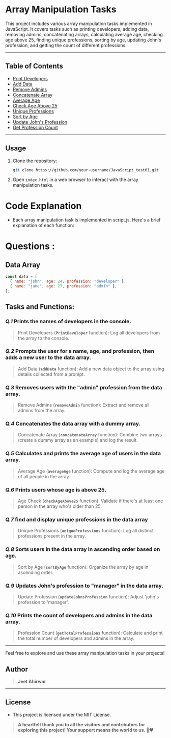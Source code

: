 # Array Manipulation Tasks

This project includes various array manipulation tasks implemented in JavaScript. It covers tasks such as printing developers, adding data, removing admins, concatenating arrays, calculating average age, checking age above 25, finding unique professions, sorting by age, updating John's profession, and getting the count of different professions.

---
 
## Table of Contents

- [Print Developers](#print-developers)
- [Add Data](#add-data)
- [Remove Admins](#remove-admins)
- [Concatenate Array](#concatenate-array)
- [Average Age](#average-age)
- [Check Age Above 25](#check-age-above-25)
- [Unique Professions](#unique-professions)
- [Sort by Age](#sort-by-age)
- [Update John's Profession](#update-johns-profession)
- [Get Profession Count](#get-profession-count)

---

## Usage

1. Clone the repository:

   ```bash
   git clone https://github.com/your-username/JavaScript_test01.git


2. Open `index.html` in a web browser to interact with the array manipulation tasks.

# Code Explanation
- Each array manipulation task is implemented in script.js. Here's a brief explanation of each function:

# Questions :

## Data Array

```javascript
const data = [
  { name: "john", age: 24, profession: "developer" },
  { name: "jane", age: 27, profession: "admin" },
];

```

## Tasks and Functions:

### *Q.1* Prints the names of developers in the console.
> Print Developers (**`PrintDeveloper`** function): Log all developers from the array to the console.

### *Q.2* Prompts the user for a name, age, and profession, then adds a new user to the data array.
> Add Data (**`addData`** function): Add a new data object to the array using details collected from a prompt.

### *Q.3* Removes users with the "admin" profession from the data array.
> Remove Admins (**`removeAdmin`** function): Extract and remove all admins from the array.

### *Q.4* Concatenates the data array with a dummy array.
> Concatenate Array (**`concatenateArray`** function): Combine two arrays (create a dummy array as an example) and log the result.

### *Q.5* Calculates and prints the average age of users in the data array.
> Average Age (**`averageAge`** function): Compute and log the average age of all people in the array.

### *Q.6* Prints users whose age is above 25.
> Age Check (**`checkAgeAbove25`** function): Validate if there's at least one person in the array who's older than 25.

### *Q.7* find and display unique professions in the data array
> Unique Professions (**`uniqueProfessions`** function): Log all distinct professions present in the array.

### *Q.8* Sorts users in the data array in ascending order based on age.
> Sort by Age (**`sortByAge`** function): Organize the array by age in ascending order.

### *Q.9* Updates John's profession to "manager" in the data array.
> Update Profession (**`updateJohnsProfession`** function): Adjust 'john's profession to 'manager'.

### *Q.10* Prints the count of developers and admins in the data array.
> Profession Count (**`getTotalProfessions`** function): Calculate and print the total number of developers and admins in the array.

---

Feel free to explore and use these array manipulation tasks in your projects!

## Author
> **Jeet Ahirwar**

---


## License
- This project is licensed under the MIT License.

> **A heartfelt thank you to all the visitors and contributors for exploring this project! Your support means the world to us. 🌟❤️**


<!-- ```js
NOTE - Do not use ChatGPT.

Getting Started:
extract the file
open in vscode
.
Once you have the code locally, create a new GitHub repository on your account.
Upload the downloaded code to your new repository.
Important: Ensure you have both index.html and script.js and readme.md in your new repository.








Instructions:
Do Not Modify 
index.html: All the required elements, including buttons, have already been set up for you. Each button is tied to a function in script.js, which you'll have to fill out.

Edit 
script.js Only: This is where you'll be implementing the logic for each task. The functions corresponding to the tasks are already declared. Each button in index.html is wired up to trigger the corresponding function in script.js when clicked.



Tasks and Functions:


Print Developers (`PrintDeveloper` function): Log all developers from the array to the console.

Add Data (`addData` function): Add a new data object to the array using details collected from a prompt.

Remove Admins (`removeAdmin` function): Extract and remove all admins from the array.

Concatenate Array (`concatenateArray` function): Combine two arrays (create a dummy array as an example) and log the result.

Average Age (`averageAge` function): Compute and log the average age of all people in the array.

Age Check (`checkAgeAbove25` function): Validate if there's at least one person in the array who's older than 25.

Unique Professions (`uniqueProfessions` function): Log all distinct professions present in the array.

Sort by Age (`sortByAge` function): Organize the array by age in ascending order.

Update Profession (`updateJohnsProfession` function): Adjust 'john's profession to 'manager'.

Profession Count (`getTotalProfessions` function): Calculate and print the total number of developers and admins in the array.



##Marking Scheme


Print Developers (10 marks)
Print all developers from the array.

Add Data (10 marks)
Add a new data object to the array using data collected from a prompt.

Remove Admins (10 marks)
Remove all admins from the array.

Concatenate Array (10 marks)
Join two arrays (create a dummy array for demonstration) and console the result.

Average Age (10 marks)
Compute and print the average age of all individuals in the array.

Age Check (10 marks)
Verify if there's at least one person in the array who's above the age of 25.

Unique Professions (10 marks)
Print all unique professions present in the array.

Sort by Age (10 marks)
Sort the array by age in ascending order.

Update Profession (10 marks)
Modify 'john's profession to 'manager'.

Profession Count (10 marks)
calculate and print the total count of developers and admins in the array.



NOTE- After completing the test submit your repository link and deployed link in whatsapp with your name and section. 



## HINT- for reference use -MDN WEB DOC   https://developer.mozilla.org/en-US/
                            w3schools     https://www.w3schools.com/


``` -->
